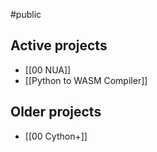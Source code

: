 #public

## Active projects
- [[00 NUA]]
- [[Python to WASM Compiler]]

## Older projects
- [[00 Cython+]]
